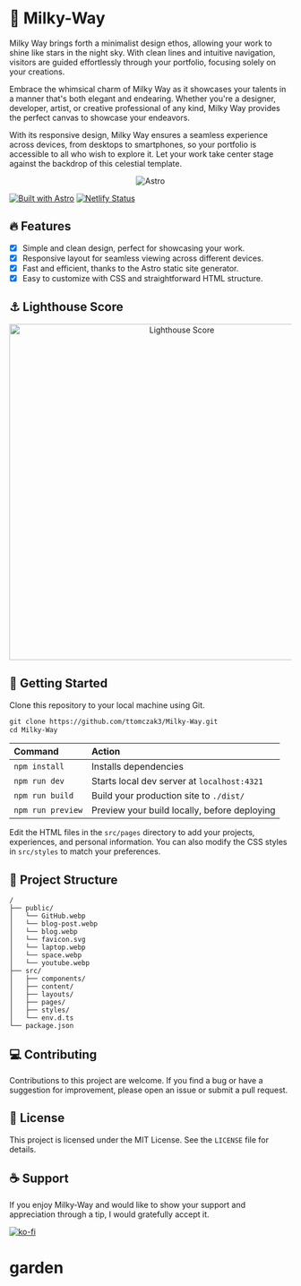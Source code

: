 # 🌌 Milky-Way
Milky Way brings forth a minimalist design ethos, allowing your work to shine like stars in the night sky. With clean lines and intuitive navigation, visitors are guided effortlessly through your portfolio, focusing solely on your creations.

Embrace the whimsical charm of Milky Way as it showcases your talents in a manner that's both elegant and endearing. Whether you're a designer, developer, artist, or creative professional of any kind, Milky Way provides the perfect canvas to showcase your endeavors.

With its responsive design, Milky Way ensures a seamless experience across devices, from desktops to smartphones, so your portfolio is accessible to all who wish to explore it. Let your work take center stage against the backdrop of this celestial template.

<p align="center">
  <img align="center" alt="Astro" src="https://storage.googleapis.com/dev-portal-bucket/qh7sxskkyty67x3fznww5mwv4pxq59dk2aax51.webp"/>
</p>

[![Built with Astro](https://astro.badg.es/v2/built-with-astro/tiny.svg)](https://astro.build) [![Netlify Status](https://api.netlify.com/api/v1/badges/0b0bcb79-a1d8-4b32-9566-8f30af19e4cc/deploy-status)](https://app.netlify.com/sites/astro-milky-way/deploys)

## 🔥 Features
- [x] Simple and clean design, perfect for showcasing your work.
- [x] Responsive layout for seamless viewing across different devices.
- [x] Fast and efficient, thanks to the Astro static site generator.
- [x] Easy to customize with CSS and straightforward HTML structure.

## ⚓ Lighthouse Score
<p align="center">
  <img width="600" alt="Lighthouse Score" src="https://raw.githubusercontent.com/ttomczak3/Milky-Way/6e386e2f920c993c33d348a9c1271a1cec6c6d2b/milkyway-lighthouse-score.svg"/>
</p>

## 🚀 Getting Started
Clone this repository to your local machine using Git.

```scheme
git clone https://github.com/ttomczak3/Milky-Way.git
cd Milky-Way
```

| Command           | Action                                       |
| :---------------- | :------------------------------------------- |
| `npm install`     | Installs dependencies                        |
| `npm run dev`     | Starts local dev server at `localhost:4321`  |
| `npm run build`   | Build your production site to `./dist/`      |
| `npm run preview` | Preview your build locally, before deploying |

Edit the HTML files in the `src/pages` directory to add your projects, experiences, and personal information. You can also modify the CSS styles in `src/styles` to match your preferences.

## 📂 Project Structure

```
/
├── public/
│   └── GitHub.webp
│   └── blog-post.webp
│   └── blog.webp
│   └── favicon.svg
│   └── laptop.webp
│   └── space.webp
│   └── youtube.webp
├── src/
│   ├── components/
│   ├── content/
│   ├── layouts/
│   ├── pages/
│   ├── styles/
│   └── env.d.ts
└── package.json
```

## 💻 Contributing
Contributions to this project are welcome. If you find a bug or have a suggestion for improvement, please open an issue or submit a pull request.

## 📃 License
This project is licensed under the MIT License. See the `LICENSE` file for details.

## ☕ Support
If you enjoy Milky-Way and would like to show your support and appreciation through a tip, I would gratefully accept it.

[![ko-fi](https://ko-fi.com/img/githubbutton_sm.svg)](https://ko-fi.com/X8X0P7FGR)
# garden

